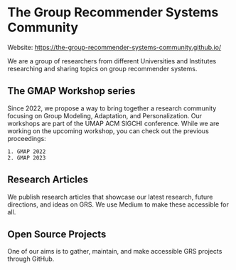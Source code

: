 # The Group Recommender Systems Community
Website: https://the-group-recommender-systems-community.github.io/

We are a group of researchers from different Universities and Institutes researching and sharing topics on group recommender systems.

## The GMAP Workshop series



Since 2022, we propose a way to bring together a research community focusing on Group Modeling, Adaptation, and Personalization. Our workshops are part of the UMAP ACM SIGCHI conference.
While we are working on the upcoming workshop, you can check out the previous proceedings:

    1. GMAP 2022
    2. GMAP 2023

## Research Articles

We publish research articles that showcase our latest research, future directions, and ideas on GRS. We use Medium to make these accessible for all.

## Open Source Projects

One of our aims is to gather, maintain, and make accessible GRS projects through GitHub.
